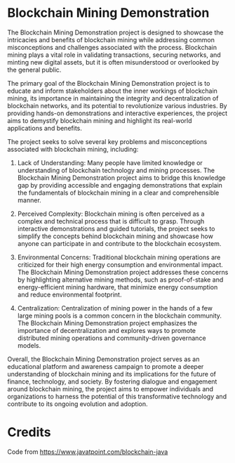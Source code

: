 # Blockchain Mining Demonstration

The Blockchain Mining Demonstration project is designed to showcase the intricacies and benefits of blockchain mining while addressing common misconceptions and challenges associated with the process. Blockchain mining plays a vital role in validating transactions, securing networks, and minting new digital assets, but it is often misunderstood or overlooked by the general public.

The primary goal of the Blockchain Mining Demonstration project is to educate and inform stakeholders about the inner workings of blockchain mining, its importance in maintaining the integrity and decentralization of blockchain networks, and its potential to revolutionize various industries. By providing hands-on demonstrations and interactive experiences, the project aims to demystify blockchain mining and highlight its real-world applications and benefits.

The project seeks to solve several key problems and misconceptions associated with blockchain mining, including:

1. Lack of Understanding: Many people have limited knowledge or understanding of blockchain technology and mining processes. The Blockchain Mining Demonstration project aims to bridge this knowledge gap by providing accessible and engaging demonstrations that explain the fundamentals of blockchain mining in a clear and comprehensible manner.

2. Perceived Complexity: Blockchain mining is often perceived as a complex and technical process that is difficult to grasp. Through interactive demonstrations and guided tutorials, the project seeks to simplify the concepts behind blockchain mining and showcase how anyone can participate in and contribute to the blockchain ecosystem.

3. Environmental Concerns: Traditional blockchain mining operations are criticized for their high energy consumption and environmental impact. The Blockchain Mining Demonstration project addresses these concerns by highlighting alternative mining methods, such as proof-of-stake and energy-efficient mining hardware, that minimize energy consumption and reduce environmental footprint.

4. Centralization: Centralization of mining power in the hands of a few large mining pools is a common concern in the blockchain community. The Blockchain Mining Demonstration project emphasizes the importance of decentralization and explores ways to promote distributed mining operations and community-driven governance models.

Overall, the Blockchain Mining Demonstration project serves as an educational platform and awareness campaign to promote a deeper understanding of blockchain mining and its implications for the future of finance, technology, and society. By fostering dialogue and engagement around blockchain mining, the project aims to empower individuals and organizations to harness the potential of this transformative technology and contribute to its ongoing evolution and adoption.

# Credits

Code from https://www.javatpoint.com/blockchain-java
